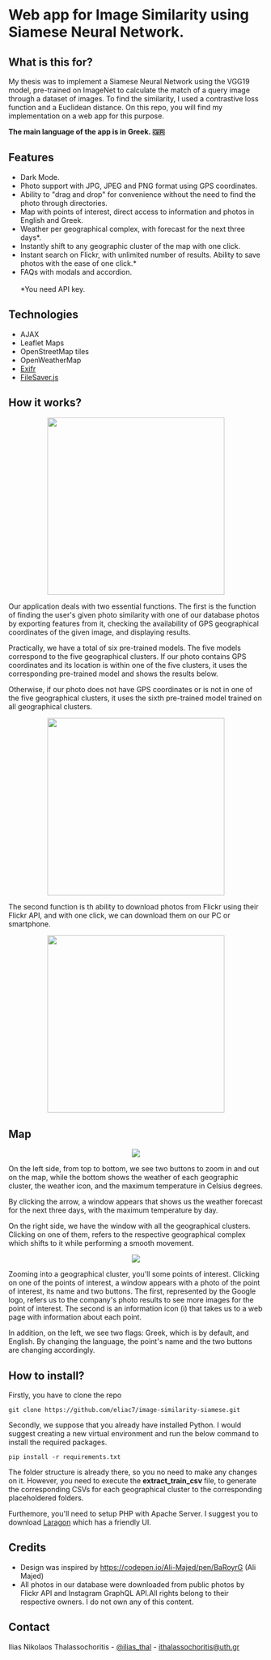 


# Web app for Image Similarity using Siamese Neural Network.
## What is this for?
My thesis was to implement a Siamese Neural Network using the VGG19 model, pre-trained on ImageNet to calculate the match of a query image through a dataset of images. To find the similarity, I used a contrastive loss function and a Euclidean distance. On this repo, you will find my implementation on a web app for this purpose.

<strong>The main language of the app is in Greek. :greece:	 </strong>


## Features

<ul>
<li>Dark Mode.</li>
<li>Photo support with  JPG, JPEG and PNG format  using GPS coordinates. </li>
<li>Ability to "drag and drop" for convenience without the need to find the photo through directories. </li>
<li>Map with points of interest, direct access to information and photos in English and Greek. </li>
<li>Weather per geographical complex, with forecast for the next three days*. </li>
<li>Instantly shift to any geographic cluster of the map with one click. </li>
<li>Instant search on Flickr, with unlimited number of results. Ability to save photos with the ease of one click.* </li>
<li>FAQs with modals and accordion. </li>
<br/>
*You need API key.
</ul>

## Technologies
* AJAX
* Leaflet Maps
* OpenStreetMap tiles
* OpenWeatherMap
* <a href='https://github.com/MikeKovarik/exifr' target='_blank'>Exifr</a>
* <a href='https://github.com/eligrey/FileSaver.js/' target='_blank'>FileSaver.js</a>


## How it works?

<p align="center">
  <img width='350' src="https://github.com/eliac7/image-similarity-siamese/blob/main/tutorial-images/flickr/flickr_04.jpg?raw=true">
</p>

Our application deals with two essential functions. The first is the function of finding the user's given photo similarity with one of our database photos by exporting features from it, checking the availability of GPS geographical coordinates of the given image, and displaying results.

Practically, we have a total of six pre-trained models. The five models correspond to the five geographical clusters. If our photo contains GPS coordinates and its location is within one of the five clusters, it uses the corresponding pre-trained model and shows the results below.

Otherwise, if our photo does not have GPS coordinates or is not in one of the five geographical clusters, it uses the sixth pre-trained model trained on all geographical clusters.

<p align="center">
  <img width='350' src="https://github.com/eliac7/image-similarity-siamese/blob/main/tutorial-images/flickr/flickr_06.jpg?raw=true">
</p>


The second function is th ability to download photos from Flickr using their Flickr API, and with one click, we can download them on our PC or smartphone.


<p align="center">
  <img width='350' src="https://github.com/eliac7/image-similarity-siamese/blob/main/tutorial-images/flickr/flickr_02.png?raw=true">
</p>

## Map

<p align="center">
  <img  src="https://github.com/eliac7/image-similarity-siamese/blob/main/tutorial-images/leaflet/leaflet_01.jpg?raw=true">
</p>

On the left side, from top to bottom, we see two buttons to zoom in and out on the map, while the bottom shows the weather of each geographic cluster, the weather icon, and the maximum temperature in Celsius degrees.

By clicking the arrow, a window appears that shows us the weather forecast for the next three days, with the maximum temperature by day.

On the right side, we have the window with all the geographical clusters. Clicking on one of them, refers to the respective geographical complex which shifts to it while performing a smooth movement.


<p align="center">
  <img  src="https://github.com/eliac7/image-similarity-siamese/blob/main/tutorial-images/leaflet/leaflet_03.jpg?raw=true">
</p>

Zooming into a geographical cluster, you'll some points of interest. Clicking on one of the points of interest, a window appears with a photo of the point of interest, its name and two buttons. The first, represented by the Google logo, refers us to the company's photo results to see more images for the point of interest. The second is an information icon (i) that takes us to a web page with information about each point.

 In addition, on the left, we see two flags: Greek, which is by default, and English. By changing the language, the point's name and the two buttons are changing accordingly.


## How to install?
Firstly, you have to clone the repo 
```
git clone https://github.com/eliac7/image-similarity-siamese.git
```
Secondly, we suppose that you already have installed Python. I would suggest creating a new virtual environment and run the below command to install the required packages.
```
pip install -r requirements.txt
```

The folder structure is already there, so you no need to make any changes on it. However, you need to execute the <strong>
extract_train_csv
</strong>
file, to generate the corresponding CSVs for each geographical cluster to the corresponding placeholdered folders. 

Furthemore, you'll need to setup PHP with Apache Server. I suggest you to download <a href="https://laragon.org/" target="_blank">Laragon</a> which has a friendly UI.


## Credits

* Design was inspired by https://codepen.io/Ali-Majed/pen/BaRoyrG (Ali Majed)
* All photos in our database were downloaded from public photos by Flickr API and Instagram GraphQL API.All rights belong to their respective owners. I do not own any of this content.

## Contact 

Ilias Nikolaos Thalassochoritis - [@ilias_thal](https://twitter.com/ilias_thal) - ithalassochoritis@uth.gr

